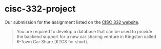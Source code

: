 cisc-332-project
================

Our submission for the assignment listed on the [CISC 332 website](http://research.cs.queensu.ca/home/cisc332/project.html).

> You are required to develop a database that can be used to provide the backend support for a new car sharing venture in Kingston called K-Town Car Share (KTCS for short).
